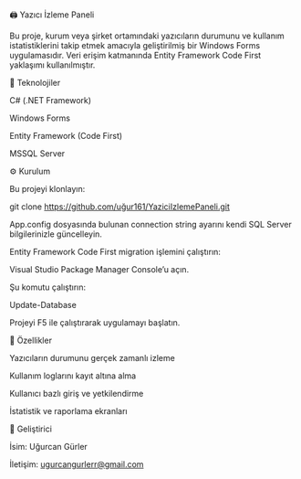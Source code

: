 🖨️ Yazıcı İzleme Paneli

Bu proje, kurum veya şirket ortamındaki yazıcıların durumunu ve kullanım istatistiklerini takip etmek amacıyla geliştirilmiş bir Windows Forms uygulamasıdır.
Veri erişim katmanında Entity Framework Code First yaklaşımı kullanılmıştır.

🚀 Teknolojiler

C# (.NET Framework)

Windows Forms

Entity Framework (Code First)

MSSQL Server

⚙️ Kurulum

Bu projeyi klonlayın:

git clone https://github.com/uğur161/YaziciIzlemePaneli.git


App.config dosyasında bulunan connection string ayarını kendi SQL Server bilgilerinizle güncelleyin.

<connectionStrings>
  <add name="YaziciContext"
       connectionString="Data Source=.;Initial Catalog=YaziciDB;Integrated Security=True"
       providerName="System.Data.SqlClient" />
</connectionStrings>


Entity Framework Code First migration işlemini çalıştırın:

Visual Studio Package Manager Console’u açın.

Şu komutu çalıştırın:

Update-Database


Projeyi F5 ile çalıştırarak uygulamayı başlatın.

📌 Özellikler

Yazıcıların durumunu gerçek zamanlı izleme

Kullanım loglarını kayıt altına alma

Kullanıcı bazlı giriş ve yetkilendirme

İstatistik ve raporlama ekranları

👤 Geliştirici

İsim: Uğurcan Gürler

İletişim: ugurcangurlerr@gmail.com

